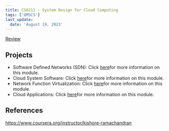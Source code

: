 ```yaml
---
title: CS6211 - System Design for Cloud Computing
tags: ['OMSCS']
last_update:
  date: 'August 19, 2023'
---
```


[Review](https://www.omscentral.com/courses/special-topics-systems-issues-in-cloud-computing/reviews)

## Projects

- Software Defined Networks (SDN): Click [here](https://www.coursera.org/learn/sdnetworking#syllabus)for more information on this module.
- Cloud System Software: Click [here](https://www.coursera.org/learn/cloud-sys-software#syllabus)for more information on this module.
- Network Function Virtualization: Click [here](https://www.coursera.org/learn/network-virtual#syllabus)for more information on this module.
- Cloud Applications: Click [here](https://www.coursera.org/learn/cloud-app#syllabus)for more information on this module.

## References

https://www.coursera.org/instructor/kishore-ramachandran
